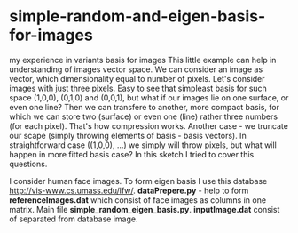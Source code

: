 # simple-random-and-eigen-basis-for-images
my experience in variants basis for images
This little example can help in understanding of images vector space. 
We can consider an image as vector, which dimensionality equal to number of pixels. Let's consider images with just three pixels. Easy to see that simpleast basis for such space (1,0,0), (0,1,0) and (0,0,1), but what if our images lie on one surface, or even one line? Then we can transfere to another, more compact basis, for which we can store two (surface) or even one (line) rather three numbers (for each pixel). That's how compression  works.
Another case - we truncate our scape (simply throwing elements of basis - basis vectors). In straightforward case ((1,0,0), ...) we simply will throw pixels, but what will happen in more fitted basis case? In this sketch I tried to cover this questions.

I consider human face images. To form eigen basis I use this database http://vis-www.cs.umass.edu/lfw/. **dataPrepere.py** - help to form **referenceImages.dat** which consist of face images as columns in one matrix. Main file **simple_random_eigen_basis.py**. **inputImage.dat** consist of separated from database image. 



